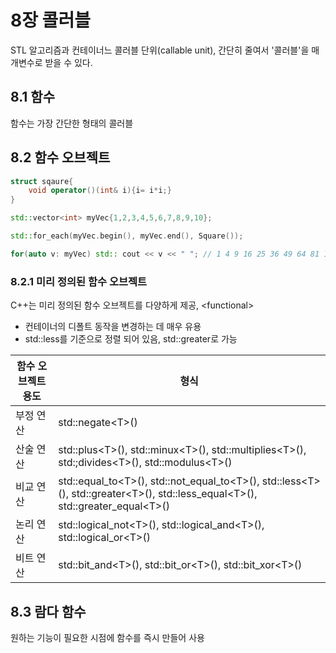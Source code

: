 # 8장 콜러블

STL 알고리즘과 컨테이너느 콜러블 단위(callable unit), 간단히 줄여서 '콜러블'을 매개변수로 받을 수 있다.

## 8.1 함수

함수는 가장 간단한 형태의 콜러블

## 8.2 함수 오브젝트

```C++
struct sqaure{
    void operator()(int& i){i= i*i;}
}

std::vector<int> myVec{1,2,3,4,5,6,7,8,9,10};

std::for_each(myVec.begin(), myVec.end(), Square());

for(auto v: myVec) std:: cout << v << " "; // 1 4 9 16 25 36 49 64 81 100
```

### 8.2.1 미리 정의된 함수 오브젝트

C++는 미리 정의된 함수 오브젝트를 다양하게 제공, &lt;functional&gt;
- 컨테이너의 디폴트 동작을 변경하는 데 매우 유용
- std::less를 기준으로 정렬 되어 있음, std::greater로 가능


|함수 오브젝트 용도|형식|
|--------------|---|
|부정 연산|std::negate&lt;T&gt;()|
|산술 연산|std::plus&lt;T&gt;(), std::minux&lt;T&gt;(), std::multiplies&lt;T&gt;(), std:;divides&lt;T&gt;(), std::modulus&lt;T&gt;()|
|비교 연산|std::equal_to&lt;T&gt;(), std::not_equal_to&lt;T&gt;(), std::less&lt;T&gt;(), std::greater&lt;T&gt;(), std::less_equal&lt;T&gt;(), std::greater_equal&lt;T&gt;()|
|논리 연산|std::logical_not&lt;T&gt;(), std::logical_and&lt;T&gt;(), std::logical_or&lt;T&gt;()|
|비트 연산|std::bit_and&lt;T&gt;(), std::bit_or&lt;T&gt;(), std::bit_xor&lt;T&gt;()

## 8.3 람다 함수

원하는 기능이 필요한 시점에 함수를 즉시 만들어 사용